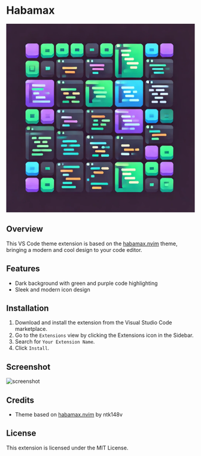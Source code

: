 # Habamax

![icon](images/icon.png)

## Overview

This VS Code theme extension is based on the [habamax.nvim](https://github.com/ntk148v/habamax.nvim) theme, bringing a modern and cool design to your code editor.

## Features

- Dark background with green and purple code highlighting
- Sleek and modern icon design

## Installation

1. Download and install the extension from the Visual Studio Code marketplace.
2. Go to the `Extensions` view by clicking the Extensions icon in the Sidebar.
3. Search for `Your Extension Name`.
4. Click `Install`.

## Screenshot

![screenshot](images/screenshot.png)

## Credits

- Theme based on [habamax.nvim](https://github.com/ntk148v/habamax.nvim) by ntk148v

## License

This extension is licensed under the MIT License.
